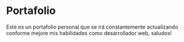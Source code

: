 # Portafolio
Este es un portafolio personal que se irá constantemente actualizando conforme mejore mis habilidades como desarrollador web, saludos!
